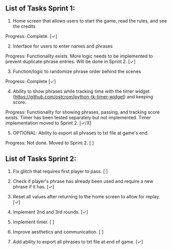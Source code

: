 ## List of Tasks Sprint 1:

1. Home screen that allows users to start the game, read the rules, and see the credits

Progress: Complete. [✓]

2. Interface for users to enter names and phrases

Progress: Functionality exists. More logic needs to be implemented to prevent duplicate phrase entries. Will be done in Sprint 2. [✓]

3. Function/logic to randomize phrase order behind the scenes

Progress: Complete [✓]

4. Ability to show phrases while tracking time with the timer widget (https://github.com/ostcrom/python-tk-timer-widget) and keeping score.

Progress: Functionality for showing phrases, passing, and tracking score exists. Timer has been tested separately but not implemented. Timer implementation moved to Sprint 2. [✓/X]

5. OPTIONAL: Ability to export all phrases to txt file at game's end.

Progress: Not done. Moved to Sprint 2. [ ]


## List of Tasks Sprint 2:

1. Fix glitch that requires first player to pass. [ ]

2. Check if player's phrase has already been used and require a new phrase if it has. [✓]

3. Reset all values after returning to the home screen to allow for replay. [✓]

4. Implement 2nd and 3rd rounds. [✓]

5. Implement timer. [ ]

6. Improve aesthetics and communication. [ ]

7. Add ability to export all phrases to txt file at end of game. [✓]
